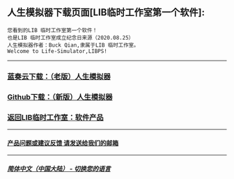 ## 人生模拟器下载页面[LIB临时工作室第一个软件]:

 ```
您看到的LIB 临时工作室第一个软件！
也是LIB 临时工作室成立纪念日来源（2020.08.25）
人生模拟器作者：Buck Qian,隶属于LIB 临时工作室。
Welcome to Life-Simulator,LIBPS!
```
------------
### [蓝奏云下载：（老版）人生模拟器](https://mixiaozai.lanzoum.com/Life-Simulator)

### [Github下载：（新版）人生模拟器](https://libps.github.io/Life_Simulator.exe)

### [返回LIB临时工作室：软件产品](https://libps.github.io/zh/Software)
------------
#### [产品问题或建议反馈 请发送给我们的邮箱](mailto:LIB_Provisional_Studio@outlook.com)
------------
##### [简体中文（中国大陆） - 切换您的语言](https://libps.github.io/index)



